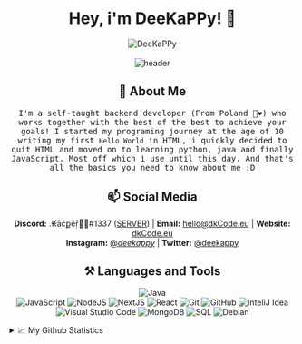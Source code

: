 <div align="center">
  <h1> Hey, i'm DeeKaPPy! 👋 </h1>
  <img src="https://komarev.com/ghpvc/?username=DeeKaPPy" alt="DeeKaPPy" /><br/><br/>
  <img src="https://github.com/DeeKaPPy/DeeKaPPy/blob/main/git-main.png" alt="header"/>
  <h2>👨 About Me</h2>
  <p>
    <samp>
       I'm a self-taught backend developer (From Poland 🤍❤️) who works together with the best of the best to achieve your goals!
       I started my programing journey at the age of 10 writing my first <code>Hello World</code> in HTML, i quickly decided to quit HTML and moved on to learning python, java and finally JavaScript. Most off which i use until this day. And that's all the basics you need to know about me :D
    </samp>
  </p>
   <h2>📫 Social Media</h2>
  
  <b>Discord:</b> .₭āċքēṝ💞🥺#1337 (<a href="https://dc.dkCode.eu">SERVER</a>) |
  <b>Email:</b> <a href="mailto:hello@dkcode.eu">hello@dkCode.eu</a> | 
  <b>Website:</b> <a href="https://dkCode.eu">dkCode.eu</a>
  <br>
  <b>Instagram:</b> <a href="https://instagram.com/_deekappy_/">@_deekappy_</a> |
  <b>Twitter:</b> <a href="https://twitter.com/deekappy">@deekappy</a>
  
  <h2>⚒ Languages and Tools</h2>
  
![Java](https://img.shields.io/badge/-Java-black?style=flat&logo=java)  
![JavaScript](https://img.shields.io/badge/-JavaScript-black?style=flat&logo=javascript) 
![NodeJS](https://img.shields.io/badge/-NodeJS-black?style=flat&logo=Node.js)
![NextJS](https://img.shields.io/badge/-NextJS-black?style=flat&logo=next.js)
![React](https://img.shields.io/badge/-React-black?style=flat&logo=react) 
![Git](https://img.shields.io/badge/-Git-black?style=flat&logo=git)
![GitHub](https://img.shields.io/badge/-Github-black?style=flat&logo=github)
![InteliJ Idea](https://img.shields.io/badge/InteliJ%20idea-black?style=flat&logo=intellij-idea)
![Visual Studio Code](https://img.shields.io/badge/-Visual%20Studio%20Code-black?style=flat&logo=visual-studio-code)
![MongoDB](https://img.shields.io/badge/-MongoDB-black?style=flat&logo=mongodb)
![SQL](https://img.shields.io/badge/-sql-black?style=flat&logo=mysql)
![Debian](https://img.shields.io/badge/-Debian-black?style=flat&logo=debian)

</div>


<details>
<summary>📈 My Github Statistics</summary>
<p align="center">
    <img alt = "GitHub Stats" src="https://github-readme-stats.vercel.app/api?username=DeeKaPPy&show_icons=true&hide=issues&icon_color=000000&hide_border=true&title_color=cb1aad&text_color=fff&show_icons=true&theme=dark">
    <br>
    <img alt = "Top Language" src="https://github-readme-stats.vercel.app/api/top-langs/?username=DeeKaPPy&hide=html,&hide_border=true&show_icons=true&theme=dark&title_color=cb1aad&text_color=fff"
</p>
</details>
